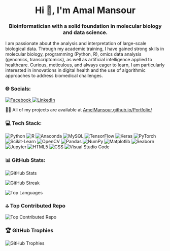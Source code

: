 <h1 align="center">Hi 👋, I'm Amal Mansour</h1>
<h3 align="center">Bioinformatician with a solid foundation in molecular biology and data science.</h3>

<p>I am passionate about the analysis and interpretation of large-scale biological data. Through my academic training, I have gained strong skills in molecular biology, programming (Python, R), omics data analysis (genomics, transcriptomics), as well as artificial intelligence applied to healthcare. Curious, meticulous, and always eager to learn, I am particularly interested in innovations in digital health and the use of algorithmic approaches to address biomedical challenges.</p>

<h3>🌐 Socials:</h3>
<p>
  <a href="https://www.facebook.com/amal.mansour.31149">
    <img src="https://img.shields.io/badge/Facebook-%231877F2.svg?logo=Facebook&logoColor=white" alt="Facebook" />
  </a>
  <a href="https://linkedin.com/in/amal-mansour-">
    <img src="https://img.shields.io/badge/LinkedIn-%230077B5.svg?logo=linkedin&logoColor=white" alt="LinkedIn" />
  </a>
</p>


<p>👨‍💻 All of my projects are available at <a href="https://AmelMansour.github.io/Portfolio/">AmelMansour.github.io/Portfolio/</a></p>

<h3>💻 Tech Stack:</h3>
<p>
  <img src="https://img.shields.io/badge/python-3670A0?style=for-the-badge&logo=python&logoColor=ffdd54" alt="Python" />
  <img src="https://img.shields.io/badge/r-%23276DC3.svg?style=for-the-badge&logo=r&logoColor=white" alt="R" />
  <img src="https://img.shields.io/badge/Anaconda-%2344A833.svg?style=for-the-badge&logo=anaconda&logoColor=white" alt="Anaconda" />
  <img src="https://img.shields.io/badge/MySQL-%234479A1.svg?style=for-the-badge&logo=mysql&logoColor=white" alt="MySQL" />
  <img src="https://img.shields.io/badge/TensorFlow-%23FF6F00.svg?style=for-the-badge&logo=tensorflow&logoColor=white" alt="TensorFlow" />
  <img src="https://img.shields.io/badge/Keras-%23D00000.svg?style=for-the-badge&logo=keras&logoColor=white" alt="Keras" />
  <img src="https://img.shields.io/badge/PyTorch-%23EE4C2C.svg?style=for-the-badge&logo=pytorch&logoColor=white" alt="PyTorch" />
  <img src="https://img.shields.io/badge/Scikit--Learn-%23F7931E.svg?style=for-the-badge&logo=scikit-learn&logoColor=white" alt="Scikit-Learn" />
  <img src="https://img.shields.io/badge/OpenCV-%23FF0000.svg?style=for-the-badge&logo=opencv&logoColor=white" alt="OpenCV" />
  <img src="https://img.shields.io/badge/Pandas-%23150458.svg?style=for-the-badge&logo=pandas&logoColor=white" alt="Pandas" />
  <img src="https://img.shields.io/badge/NumPy-%23013243.svg?style=for-the-badge&logo=numpy&logoColor=white" alt="NumPy" />
  <img src="https://img.shields.io/badge/Matplotlib-%230A4C7D.svg?style=for-the-badge&logo=matplotlib&logoColor=white" alt="Matplotlib" />
  <img src="https://img.shields.io/badge/Seaborn-%23D7A3A5.svg?style=for-the-badge&logo=seaborn&logoColor=white" alt="Seaborn" />
  <img src="https://img.shields.io/badge/Jupyter-%23F37626.svg?style=for-the-badge&logo=jupyter&logoColor=white" alt="Jupyter" />
  <img src="https://img.shields.io/badge/HTML-%23E44D26.svg?style=for-the-badge&logo=html5&logoColor=white" alt="HTML5" />
  <img src="https://img.shields.io/badge/CSS-%231572B6.svg?style=for-the-badge&logo=css3&logoColor=white" alt="CSS" />
  <img src="https://img.shields.io/badge/VS%20Code-%230A0A0A.svg?style=for-the-badge&logo=visualstudiocode&logoColor=white" alt="Visual Studio Code" />
</p>

<h3>📊 GitHub Stats:</h3>
<p>
  <img src="https://github-readme-stats.vercel.app/api?username=AmelMansour&theme=transparen&hide_border=false&include_all_commits=false&count_private=false" alt="GitHub Stats" />
</p>
<p>
  <img src="https://github-readme-streak-stats.herokuapp.com/?user=AmelMansour&theme=transparen&hide_border=false" alt="GitHub Streak" />
</p>
<p>
  <img src="https://github-readme-stats.vercel.app/api/top-langs/?username=AmelMansour&transparen=dark&hide_border=false&include_all_commits=false&count_private=false&layout=compact" alt="Top Languages" />
</p>

<h3>🔝 Top Contributed Repo</h3>
<p>
  <img src="https://github-contributor-stats.vercel.app/api?username=AmelMansour&limit=5&theme=transparen&combine_all_yearly_contributions=true" alt="Top Contributed Repo" />
</p>

<h3>🏆 GitHub Trophies</h3>
<p>
  <img src="https://github-profile-trophy.vercel.app/?username=AmelMansour&theme=transparen&no-frame=false&no-bg=true&margin-w=4" alt="GitHub Trophies" />
</p>

